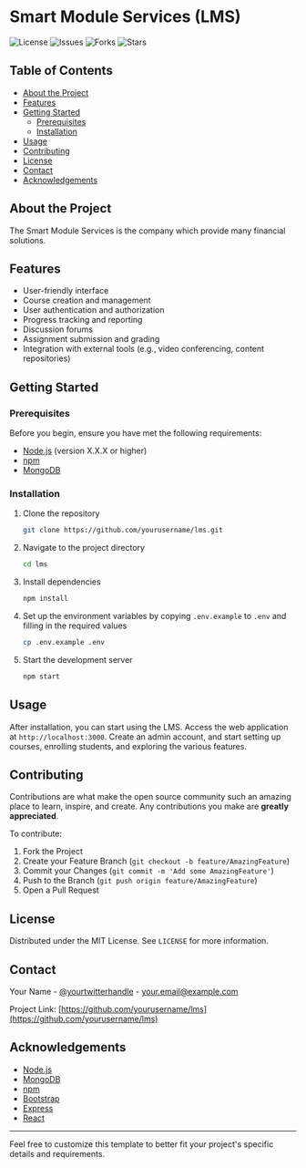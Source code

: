 
# Smart Module Services (LMS)

![License](https://img.shields.io/github/license/yourusername/lms)
![Issues](https://img.shields.io/github/issues/yourusername/lms)
![Forks](https://img.shields.io/github/forks/yourusername/lms)
![Stars](https://img.shields.io/github/stars/yourusername/lms)

## Table of Contents

- [About the Project](#about-the-project)
- [Features](#features)
- [Getting Started](#getting-started)
  - [Prerequisites](#prerequisites)
  - [Installation](#installation)
- [Usage](#usage)
- [Contributing](#contributing)
- [License](#license)
- [Contact](#contact)
- [Acknowledgements](#acknowledgements)

## About the Project

The Smart Module Services is the company which provide many financial solutions.

## Features

- User-friendly interface
- Course creation and management
- User authentication and authorization
- Progress tracking and reporting
- Discussion forums
- Assignment submission and grading
- Integration with external tools (e.g., video conferencing, content repositories)

## Getting Started

### Prerequisites

Before you begin, ensure you have met the following requirements:

- [Node.js](https://nodejs.org/en/) (version X.X.X or higher)
- [npm](https://www.npmjs.com/)
- [MongoDB](https://www.mongodb.com/)

### Installation

1. Clone the repository
   ```sh
   git clone https://github.com/yourusername/lms.git
   ```
2. Navigate to the project directory
   ```sh
   cd lms
   ```
3. Install dependencies
   ```sh
   npm install
   ```
4. Set up the environment variables by copying `.env.example` to `.env` and filling in the required values
   ```sh
   cp .env.example .env
   ```
5. Start the development server
   ```sh
   npm start
   ```

## Usage

After installation, you can start using the LMS. Access the web application at `http://localhost:3000`. Create an admin account, and start setting up courses, enrolling students, and exploring the various features.

## Contributing

Contributions are what make the open source community such an amazing place to learn, inspire, and create. Any contributions you make are **greatly appreciated**.

To contribute:

1. Fork the Project
2. Create your Feature Branch (`git checkout -b feature/AmazingFeature`)
3. Commit your Changes (`git commit -m 'Add some AmazingFeature'`)
4. Push to the Branch (`git push origin feature/AmazingFeature`)
5. Open a Pull Request

## License

Distributed under the MIT License. See `LICENSE` for more information.

## Contact

Your Name - [@yourtwitterhandle](https://twitter.com/yourtwitterhandle) - your.email@example.com

Project Link: [https://github.com/yourusername/lms](https://github.com/yourusername/lms)

## Acknowledgements

- [Node.js](https://nodejs.org/)
- [MongoDB](https://www.mongodb.com/)
- [npm](https://www.npmjs.com/)
- [Bootstrap](https://getbootstrap.com/)
- [Express](https://expressjs.com/)
- [React](https://reactjs.org/)

---

Feel free to customize this template to better fit your project's specific details and requirements.
